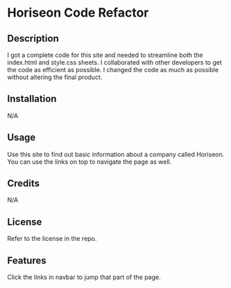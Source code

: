# Horiseon Code Refactor

## Description

I got a complete code for this site and needed to streamline both the index.html and style.css sheets. I collaborated with other developers to get the code as efficient as possible. I changed the code as much as possible without altering the final product.

## Installation

N/A

## Usage

Use this site to find out basic information about a company called Horiseon. You can use the links on top to navigate the page as well.

## Credits

N/A

## License

Refer to the license in the repo.

## Features

Click the links in navbar to jump that part of the page.

